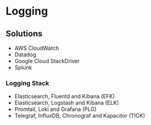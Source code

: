 # Logging

## Solutions

- AWS CloudWatch
- Datadog
- Google Cloud StackDriver
- Splunk

### Logging Stack

- Elasticsearch, Fluentd and Kibana (EFK)
- Elasticsearch, Logstash and Kibana (ELK)
- Promtail, Loki and Grafana (PLG)
- Telegraf, InfluxDB, Chronograf and Kapacitor (TICK)

<!--
Graylog
-->
